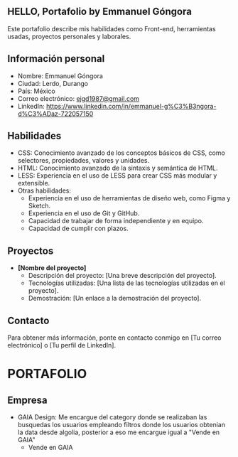 ## **HELLO, Portafolio by Emmanuel Góngora**

Este portafolio describe mis habilidades como Front-end, herramientas usadas, proyectos personales y laborales.

## **Información personal**

* Nombre: Emmanuel Góngora
* Ciudad: Lerdo, Durango
* País: México 
* Correo electrónico: ejgd1987@gmail.com
* LinkedIn: https://www.linkedin.com/in/emmanuel-g%C3%B3ngora-d%C3%ADaz-722057150

## **Habilidades**

* CSS: Conocimiento avanzado de los conceptos básicos de CSS, como selectores, propiedades, valores y unidades.
* HTML: Conocimiento avanzado de la sintaxis y semántica de HTML.
* LESS: Experiencia en el uso de LESS para crear CSS más modular y extensible.
* Otras habilidades:
    * Experiencia en el uso de herramientas de diseño web, como Figma y Sketch.
    * Experiencia en el uso de Git y GitHub.
    * Capacidad de trabajar de forma independiente y en equipo.
    * Capacidad de cumplir con plazos.

## **Proyectos**

* **[Nombre del proyecto]**
    * Descripción del proyecto: [Una breve descripción del proyecto].
    * Tecnologías utilizadas: [Una lista de las tecnologías utilizadas en el proyecto].
    * Demostración: [Un enlace a la demostración del proyecto].

## **Contacto**

Para obtener más información, ponte en contacto conmigo en [Tu correo electrónico] o [Tu perfil de LinkedIn].


# PORTAFOLIO
## Empresa
* GAIA Design: Me encargue del category donde se realizaban las busquedas los usuarios empleando filtros donde los usuarios obtenian la data desde algolia, posterior a eso me encargue igual a "Vende en GAIA"
  - Vende en GAIA 
    
       
   
